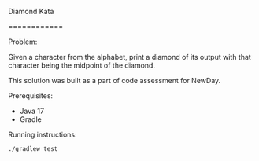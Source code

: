Diamond Kata

============

Problem: 

Given a character from the alphabet, print a diamond of its output with that character being the midpoint of the diamond.

This solution was built as a part of code assessment for NewDay. 

Prerequisites:

- Java 17
- Gradle

Running instructions:

`./gradlew test`
